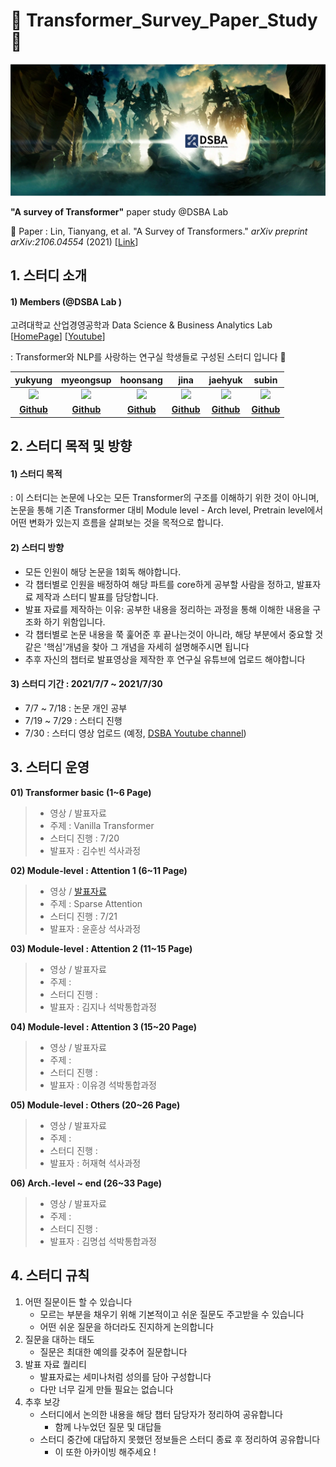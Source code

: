 # 🤗 Transformer_Survey_Paper_Study 🤗
![main](./img/tss_main.png)

**"A survey of Transformer"** paper study @DSBA Lab

📃 Paper : Lin, Tianyang, et al. "A Survey of Transformers." *arXiv preprint arXiv:2106.04554* (2021)  [[Link](https://arxiv.org/pdf/2106.04554.pdf)]



## 1. 스터디 소개

#### 1) Members (@DSBA Lab )

고려대학교 산업경영공학과 Data Science & Business Analytics Lab [[HomePage](http://dsba.korea.ac.kr/)] [[Youtube](https://www.youtube.com/channel/UCPq01cgCcEwhXl7BvcwIQyg/videos)] 

: Transformer와 NLP를 사랑하는 연구실 학생들로 구성된 스터디 입니다 🙂

|                 yukyung               |                 myeongsup                |              hoonsang               |                   jina                   |                   jaehyuk                   |                   subin                   |
| :------------------------------------------: | :-----------------------------------------: | :----------------------------------------: | :---------------------------------------------: | :---------------------------------------------: | :---------------------------------------------: |
| <img src="https://github.com/yukyunglee/Transformer_Survey_Study/blob/3254384e154ff2a3232a9fe723da36b1ceb92705/img/yk.jpg" width=150px> | <img src="https://github.com/yukyunglee/Transformer_Survey_Study/blob/3254384e154ff2a3232a9fe723da36b1ceb92705/img/ms.jpeg" width=150px> | <img src="https://github.com/yukyunglee/Transformer_Survey_Study/blob/3254384e154ff2a3232a9fe723da36b1ceb92705/img/hs.jpeg" width=150px> | <img src="https://github.com/yukyunglee/Transformer_Survey_Study/blob/3254384e154ff2a3232a9fe723da36b1ceb92705/img/jina.jpeg" width=150px> | <img src="https://github.com/yukyunglee/Transformer_Survey_Study/blob/3254384e154ff2a3232a9fe723da36b1ceb92705/img/jh.png" width=150px> | <img src="https://github.com/yukyunglee/Transformer_Survey_Study/blob/3254384e154ff2a3232a9fe723da36b1ceb92705/img/sb.png" width=150px> |
|                   **[Github](https://github.com/yukyunglee)**                   |                   **[Github](https://github.com/msub0310)**                   |               **[Github](https://github.com/Hoonst)**               |                   **[Github](https://github.com/jina-kim7)**                   |                   **[Github](https://github.com/TooTouch)**                   |                   **[Github](https://github.com/suubkiim)**                   |





## 2. 스터디 목적 및 방향

#### 1) 스터디 목적

: 이 스터디는 논문에 나오는 모든 Transformer의 구조를 이해하기 위한 것이 아니며, 논문을 통해 기존 Transformer 대비 Module level - Arch level, Pretrain level에서 어떤 변화가 있는지 흐름을 살펴보는 것을 목적으로 합니다.



#### 2) 스터디 방향

- 모든 인원이 해당 논문을 1회독 해야합니다.
- 각 챕터별로 인원을 배정하여 해당 파트를 core하게 공부할 사람을 정하고, 발표자료 제작과 스터디 발표를 담당합니다.
- 발표 자료를 제작하는 이유: 공부한 내용을 정리하는 과정을 통해 이해한 내용을 구조화 하기 위함입니다.
- 각 챕터별로 논문 내용을 쭉 훑어준 후 끝나는것이 아니라, 해당 부분에서 중요할 것 같은 '핵심'개념을 찾아 그 개념을 자세히 설명해주시면 됩니다
- 추후 자신의 챕터로 발표영상을 제작한 후 연구실 유튜브에 업로드 해야합니다



#### 3) 스터디 기간 : 2021/7/7 ~ 2021/7/30

* 7/7 ~ 7/18 : 논문 개인 공부
* 7/19 ~ 7/29 : 스터디 진행
* 7/30 : 스터디 영상 업로드 (예정, [DSBA Youtube channel](https://www.youtube.com/channel/UCPq01cgCcEwhXl7BvcwIQyg/videos)) 



## 3. 스터디 운영 

**01) Transformer basic (1~6 Page)**

>- 영상 / 발표자료
>- 주제 : Vanilla Transformer
>- 스터디 진행 : 7/20
>- 발표자 : 김수빈 석사과정

**02) Module-level : Attention 1 (6~11 Page)**

>- 영상 / [발표자료](https://github.com/yukyunglee/Transformer_Survey_Study/blob/main/Presentation/TSS_%232_Sparse_Attention.pdf)
>- 주제 : Sparse Attention
>- 스터디 진행 : 7/21
>- 발표자 : 윤훈상 석사과정

**03) Module-level : Attention 2  (11~15 Page)**

>- 영상 / 발표자료
>- 주제 : 
>- 스터디 진행 :
>- 발표자 : 김지나 석박통합과정

**04) Module-level : Attention 3  (15~20 Page)**

>- 영상 / 발표자료
>- 주제 : 
>- 스터디 진행 :
>- 발표자 : 이유경 석박통합과정

**05) Module-level : Others  (20~26 Page)**

>- 영상 / 발표자료
>- 주제 : 
>- 스터디 진행 :
>- 발표자 : 허재혁 석사과정

**06) Arch.-level ~ end  (26~33 Page)**

>- 영상 / 발표자료
>- 주제 : 
>- 스터디 진행 :
>- 발표자 : 김명섭 석박통합과정





## 4. 스터디 규칙

1. 어떤 질문이든 할 수 있습니다
   - 모르는 부분을 채우기 위해 기본적이고 쉬운 질문도 주고받을 수 있습니다
   - 어떤 쉬운 질문을 하더라도 진지하게 논의합니다
2. 질문을 대하는 태도
   - 질문은 최대한 예의를 갖추어 질문합니다
3. 발표 자료 퀄리티
   - 발표자료는 세미나처럼 성의를 담아 구성합니다
   - 다만 너무 길게 만들 필요는 없습니다
4. 추후 보강
   - 스터디에서 논의한 내용을 해당 챕터 담당자가 정리하여 공유합니다
     - 함께 나누었던 질문 및 대답들
   - 스터디 중간에 대답하지 못했던 정보들은 스터디 종료 후 정리하여 공유합니다
     - 이 또한 아카이빙 해주세요 !

